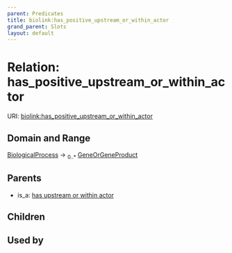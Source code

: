 ```yaml
---
parent: Predicates
title: biolink:has_positive_upstream_or_within_actor
grand_parent: Slots
layout: default
---
```


# Relation: has_positive_upstream_or_within_actor




URI: [biolink:has_positive_upstream_or_within_actor](https://w3id.org/biolink/has_positive_upstream_or_within_actor)

## Domain and Range

[BiologicalProcess](BiologicalProcess.md) ->  <sub>0..\*</sub> [GeneOrGeneProduct](GeneOrGeneProduct.md)

## Parents

 *  is_a: [has upstream or within actor](has_upstream_or_within_actor.md)

## Children


## Used by

